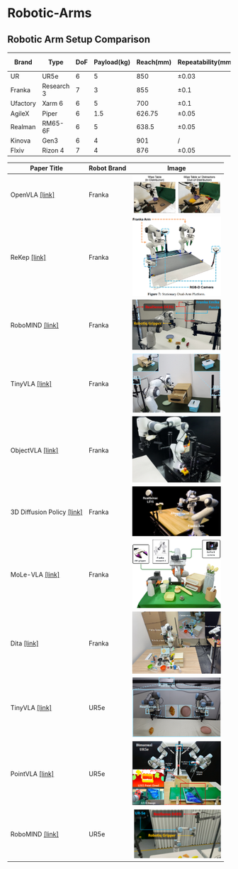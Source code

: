 # Robotic-Arms

## Robotic Arm Setup Comparison

| Brand       | Type      | DoF | Payload(kg) | Reach(mm) | Repeatability(mm) | ROS/SDK support | Price |
|-------------|-----------|-----|-----|-----|-----|-----|-----|
| UR          | UR5e       | 6 |  5  | 850    | ±0.03 | y | $35,000|
| Franka      | Research 3 | 7 |  3  | 855    | ±0.1  | y | $31,000|
| Ufactory    | Xarm 6     | 6 |  5  | 700    | ±0.1  | y | $10,000|
| AgileX      | Piper      | 6 | 1.5 | 626.75 | ±0.05 | y | $2000  |
| Realman     | RM65-6F    | 6 |  5  | 638.5  | ±0.05 | y | $25,000|
| Kinova      | Gen3       | 6 |  4  | 901    | /     | y | $34,065|
| Flxiv       | Rizon 4    | 7 |  4  | 876    | ±0.05 | y | $|




| Paper Title | Robot Brand | Image |
|-------------|-------------|-------|
| OpenVLA [[link]](https://arxiv.org/pdf/2406.09246)                  | Franka    |  <img src="images/OpenVLA.png" width="200"> |
| ReKep [[link]](https://arxiv.org/pdf/2409.01652)                    | Franka    |  <img src="images/ReKep_dualarm.png" width="200"> |
| RoboMIND [[link]](https://x-humanoid-robomind.github.io/)           | Franka    |  <img src="images/Robotmind_Franka.png" width="200"> |
| TinyVLA [[link]](https://tiny-vla.github.io/)                       | Franka    |  <img src="images/TinyVLA_Franka.png" width="200"> |
| ObjectVLA [[link]](https://arxiv.org/pdf/2502.19250v2)              | Franka    |  <img src="images/ObjectVLA.png" width="200"> |
| 3D Diffusion Policy [[link]](https://arxiv.org/pdf/2403.03954)      | Franka    |  <img src="images/3D DP.png" width="200"> |
| MoLe-VLA [[link]](https://arxiv.org/pdf/2503.20384v1)               | Franka    |  <img src="images/MoLe_VLA.png" width="200"> |
| Dita [[link]](https://arxiv.org/pdf/2503.19757v1)                   | Franka    |  <img src="images/Dita.png" width="200"> |
| TinyVLA [[link]](https://tiny-vla.github.io/)                       | UR5e       |  <img src="images/TinyVLA_UR.png" width="200"> |
| PointVLA [[link]](https://arxiv.org/pdf/2503.07511v1)               | UR5e      |  <img src="images/PointVLA.png" width="200"> |
| RoboMIND [[link]](https://x-humanoid-robomind.github.io/)           | UR5e       |  <img src="images/Robotmind_UR.png" width="200"> |
